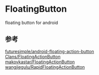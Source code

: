 # FloatingButton
floating button for android

## 参考
[futuresimple/android-floating-action-button][1]  
[Clans/FloatingActionButton][2]  
[makovkastar/FloatingActionButton][3]  
[wangjiegulu/RapidFloatingActionButton][4]  

[1]: https://github.com/futuresimple/android-floating-action-button
[2]: https://github.com/Clans/FloatingActionButton
[3]: https://github.com/makovkastar/FloatingActionButton
[4]: https://github.com/wangjiegulu/RapidFloatingActionButton
